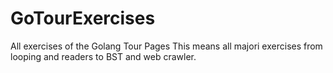 # GoTourExercises
All exercises of the Golang Tour Pages
This means all majori exercises from looping and readers to BST and web crawler. 
